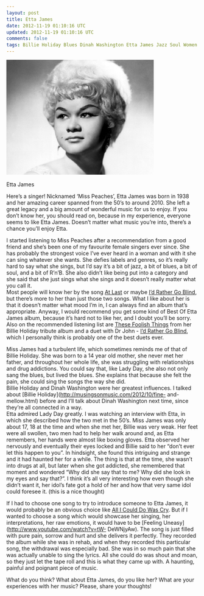 ```yaml
---           
layout: post
title: Etta James
date: 2012-11-19 01:10:16 UTC
updated: 2012-11-19 01:10:16 UTC
comments: false
tags: Billie Holiday Blues Dinah Washington Etta James Jazz Soul Women
---
```

![](/img/2F20122F012Fetta-james.jpg)

Etta James

Here’s a singer! Nicknamed ‘Miss Peaches’, Etta James was born in 1938 and her
amazing career spanned from the 50’s to around 2010. She left a great legacy
and a big amount of wonderful music for us to enjoy. If you don’t know her,
you should read on, because in my experience, everyone seems to like Etta
James. Doesn’t matter what music you’re into, there’s a chance you’ll enjoy
Etta.  
  
I started listening to Miss Peaches after a recommendation from a good friend
and she’s been one of my favourite female singers ever since. She has probably
the strongest voice I’ve ever heard in a woman and with it she can sing
whatever she wants. She defies labels and genres, so it’s really hard to say
what she sings, but I’d say it’s a bit of jazz, a bit of blues, a bit of soul,
and a bit of R’n’B. She also didn’t like being put into a category and she
said that she just sings what she sings and it doesn’t really matter what you
call it.  
Most people will know her by the song [At
Last](http://www.youtube.com/watch?v=_1uunRdQ61M) or maybe [I’d Rather Go
Blind](http://www.youtube.com/watch?v=YApNirMC9gM), but there’s more to her
than just those two songs. What I like about her is that it doesn’t matter
what mood I’m in, I can always find an album that’s appropriate. Anyway, I
would recommend you get some kind of Best Of Etta James album, because it’s
hard not to like her, and I doubt you’ll be sorry. Also on the recommended
listening list are [These Foolish
Things](http://www.youtube.com/watch?v=ruouKbVXNjA) from her Billie Holiday
tribute album and a duet with Dr John - [I’d Rather Go
Blind](http://www.youtube.com/watch?v=pyMd19sE6U4), which I personally think
is probably one of the best duets ever.  
  
Miss James had a turbulent life, which sometimes reminds me of that of Billie
Holiday. She was born to a 14 year old mother, she never met her father, and
throughout her whole life, she was struggling with relationships and drug
addictions. You could say that, like Lady Day, she also not only sang the
blues, but lived the blues. She explains that because she felt the pain, she
could sing the songs the way she did.  
Billie Holiday and Dinah Washington were her greatest influences. I talked
about [Billie Holiday](http://musingsonmusic.com/2012/10/fine-
and-mellow.html) before and I’ll talk about Dinah Washington next time, since
they’re all connected in a way.  
Etta admired Lady Day greatly. I was watching an interview with Etta, in which
she described how the two met in the 50’s. Miss James was only about 17, 18 at
the time and when she met her, Billie was very weak. Her feet were all
swollen, two men had to help her walk around and, as Etta remembers, her hands
were almost like boxing gloves. Etta observed her nervously and eventually
their eyes locked and Billie said to her “don’t ever let this happen to you”.
In hindsight, she found this intriguing and strange and it had haunted her for
a while. The thing is that at the time, she wasn’t into drugs at all, but
later when she got addicted, she remembered that moment and wondered “Why did
she say that to me? Why did she look in my eyes and say that?”. I think it’s
all very interesting how even though she didn’t want it, her idol’s fate got a
hold of her and how that very same idol could foresee it. (this is a nice
thought)  
  
If I had to choose one song to try to introduce someone to Etta James, it
would probably be an obvious choice like [All I Could Do Was
Cry](http://www.youtube.com/watch?v=b-59strhDLY). But if I wanted to choose a
song which would showcase her singing, her interpretations, her raw emotions,
it would have to be [Feeling Uneasy](http://www.youtube.com/watch?v=tW-
DeWNjyAw). The song is just filled with pure pain, sorrow and hurt and she
delivers it perfectly. They recorded the album while she was in rehab, and
when they recorded this particular song, the withdrawal was especially bad.
She was in so much pain that she was actually unable to sing the lyrics. All
she could do was shout and moan, so they just let the tape roll and this is
what they came up with. A haunting, painful and poignant piece of music.  
  
What do you think? What about Etta James, do you like her? What are your
experiences with her music? Please, share your thoughts!

